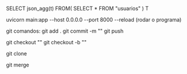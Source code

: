 SELECT json_agg(t) FROM(
  SELECT * FROM "usuarios"
) T


uvicorn main:app --host 0.0.0.0 --port 8000 --reload (rodar o programa)

git comandos:
git add .
git commit -m ""
git push

git checkout ""
git checkout -b ""

git clone

git merge
